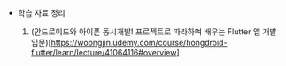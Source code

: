 - 학습 자료 정리

  1. (안드로이드와 아이폰 동시개발! 프로젝트로 따라하며 배우는 Flutter 앱 개발 입문)[https://woongjin.udemy.com/course/hongdroid-flutter/learn/lecture/41064116#overview]
